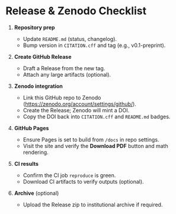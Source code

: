 # Release & Zenodo Checklist

1. **Repository prep**
   - Update `README.md` (status, changelog).
   - Bump version in `CITATION.cff` and tag (e.g., v0.1-preprint).

2. **Create GitHub Release**
   - Draft a Release from the new tag.
   - Attach any large artifacts (optional).

3. **Zenodo integration**
   - Link this GitHub repo to Zenodo (https://zenodo.org/account/settings/github/).
   - Create the Release; Zenodo will mint a DOI.
   - Copy the DOI back into `CITATION.cff` and `README.md` badges.

4. **GitHub Pages**
   - Ensure Pages is set to build from `/docs` in repo settings.
   - Visit the site and verify the **Download PDF** button and math rendering.

5. **CI results**
   - Confirm the CI job `reproduce` is green.
   - Download CI artifacts to verify outputs (optional).

6. **Archive** (optional)
   - Upload the Release zip to institutional archive if required.
